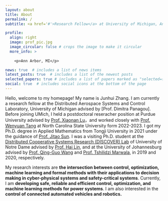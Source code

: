 ```yaml
---
layout: about
title: About
permalink: /
subtitle: <a href='#'>Research Fellow</a> at University of Michigan, Ann Arbor

profile:
  align: right
  image: prof_pic.jpg
  image_circular: false # crops the image to make it circular
  more_info: >
  
    <p>Ann Arbor, MI</p>

news: true  # includes a list of news items
latest_posts: true  # includes a list of the newest posts
selected_papers: true # includes a list of papers marked as "selected={true}"
social: true  # includes social icons at the bottom of the page
---
```


Hello, welcome to my homepage! My name is Junhui Zhang. I am currently a research fellow at the Distributed Aerospace Systems and Control Laboratory, University of Michigan advised by [Prof. Dimitra Panagou]. Before joining UMich, I held a postdoctoral reseracher position at Purdue University advised by [Prof. Xiaonan Lu](https://sites.temple.edu/ecexiaonanlu/people/)，and worked closely with [Prof. Wenyuan Tang](https://tangwenyuan.github.io/) at North Carolina State University form 2022-2023. I got my Ph.D. degree in Applied Mathematics from Tongji University in 2021 under the guidance of [Prof. Jitao Sun](https://math.tongji.edu.cn/info/1147/8803.htm). I was a visiting Ph.D. student at the [Distributed Cooperative Systems Research (DISCOVER) Lab](https://sites.google.com/a/nd.edu/discoverlab/) of University of Notre Dame advised by [Prof. Hai Lin](https://www3.nd.edu/~hlin1/), and at the University of Johannesburg advised by [Prof. Qing-Guo Wang](https://www.uj.ac.za/members/prof-qing-guo-wang/) and [Prof. Tshilidzi Marwala](https://en.m.wikipedia.org/wiki/Tshilidzi_Marwala), in 2019 and 2020, respectively. 

My research interests are  **the intersection between control, optimization, machine learning and formal methods with their applications to decision making in cyber-physical systems and safety-critical systems**. Currently, I am **developing safe, reliable and efficient control, optimization, and machine learning methods for power systems**. I am also interested in the **control of connected automated vehicles and robotics.**

